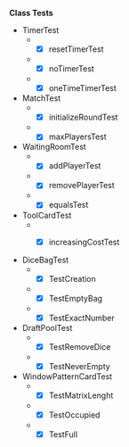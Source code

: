 **Class Tests**

* TimerTest
    * - [x] resetTimerTest
    * - [x] noTimerTest
    * - [x] oneTimeTimerTest
* MatchTest
    * - [x] initializeRoundTest
    * - [x] maxPlayersTest
* WaitingRoomTest
    * - [x] addPlayerTest
    * - [x] removePlayerTest
    * - [x] equalsTest
* ToolCardTest
    * - [x] increasingCostTest


* DiceBagTest
   * - [x] TestCreation
   * - [x] TestEmptyBag
   * - [x] TestExactNumber
   
* DraftPoolTest
   * - [x] TestRemoveDice
   * - [x] TestNeverEmpty
 
* WindowPatternCardTest
   * - [x] TestMatrixLenght
   * - [x] TestOccupied
   * - [x] TestFull
